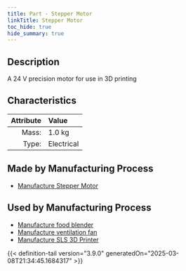 ```yaml
---
title: Part - Stepper Motor
linkTitle: Stepper Motor
toc_hide: true
hide_summary: true
---
```

<!-- This is generated by the MarsSim HelpGenertor, do not edit. -->

## Description
A 24 V precision motor for use in 3D printing

## Characteristics

| Attribute      | Value |
|--------:|:------|
|Mass:|1.0 kg|
|Type:|Electrical|

## Made by Manufacturing Process

- [Manufacture Stepper Motor](/docs/definitions/process/manufacture-stepper-motor)

## Used by Manufacturing Process

- [Manufacture food blender](/docs/definitions/process/manufacture-food-blender)
- [Manufacture ventilation fan](/docs/definitions/process/manufacture-ventilation-fan)
- [Manufacture SLS 3D Printer](/docs/definitions/process/manufacture-sls-3d-printer)



{{< definition-tail version="3.9.0" generatedOn="2025-03-08T21:34:45.1684317" >}}



